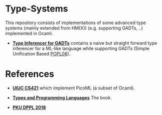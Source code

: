 # Type-Systems

This repository consists of implementations of some advanced type systems (mainly extended from HM(X)) (e.g. supporting GADTs, ..)  implemented in Ocaml. 

-   [**Type Inferencer for GADTs**](https://github.com/KomaEc/Type-Systems/tree/master/inferGADT) contains a naive but straight forward type inferencer for a ML-like language while supporting GADTs (Simple Unification Based [POPL06](http://delivery.acm.org/10.1145/1160000/1159811/p50-peyton-jones.pdf?ip=115.27.192.240&id=1159811&acc=ACTIVE%20SERVICE&key=BF85BBA5741FDC6E%2EAC95BC9DA5A3FA7E%2E4D4702B0C3E38B35%2E4D4702B0C3E38B35&__acm__=1526136650_3a61d883920c867bcca38b634a38df4f)). 


# References 
-   [**UIUC CS421**](https://courses.engr.illinois.edu/cs421/fa2015/) which implement PicoML (a subset of Ocaml). 

-   [**Types and Programming Languages**](https://www.cis.upenn.edu/~bcpierce/tapl/resources.html) The book. 

-   [**PKU DPPL 2018**](http://sei.pku.edu.cn/~xiongyf04/DPPL/main.htm)
